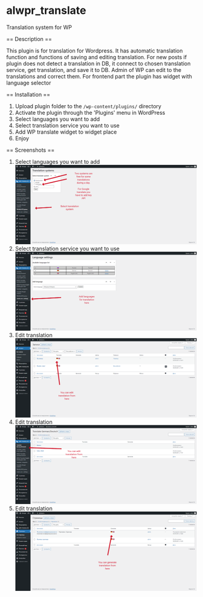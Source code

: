 # alwpr_translate

Translation system for WP

== Description ==

This plugin is for translation for Wordpress. It has automatic translation function and functions of saving and editing translation.
For new posts if plugin does not detect a translation in DB, it connect to chosen translation service, get translation, and save it to DB.
Admin of WP can edit to the translations and correct them. 
For frontend part the plugin has widget with language selector

== Installation ==

1. Upload plugin folder to the `/wp-content/plugins/` directory
2. Activate the plugin through the 'Plugins' menu in WordPress
3. Select languages you want to add
4. Select translation service you want to use
5. Add WP translate widget to widget place
6. Enjoy

== Screenshots ==

1. Select languages you want to add
![alt text](manual/step_2.png "Add Languages")
2. Select translation service you want to use
![alt text](manual/step_1.png "Select translation service")
3. Edit translation
![alt text](manual/edit_translation_1.png "Edit translation")
4. Edit translation
![alt text](manual/edit_translation_2.png "Edit translation")
5. Edit translation
![alt text](manual/edit_translation_3.png "Edit translation")